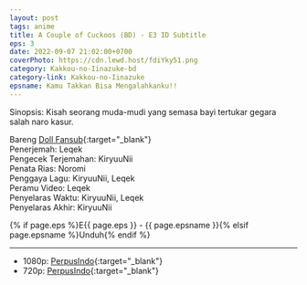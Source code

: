 ```yaml
---
layout: post
tags: anime
title: A Couple of Cuckoos (BD) - E3 ID Subtitle
eps: 3
date: 2022-09-07 21:02:00+0700
coverPhoto: https://cdn.lewd.host/fdiYky51.png
category: Kakkou-no-Iinazuke-bd
category-link: Kakkou-no-Iinazuke
epsname: Kamu Takkan Bisa Mengalahkanku!!
---
```


Sinopsis: Kisah seorang muda-mudi yang semasa bayi tertukar gegara salah naro kasur.

Bareng [Doll Fansub](https://www.perpusindo.info/user/Leqek){:target="_blank"}<br>
Penerjemah: Leqek<br>
Pengecek Terjemahan: KiryuuNii<br>
Penata Rias: Noromi<br>
Penggaya Lagu: KiryuuNii, Leqek<br>
Peramu Video: Leqek<br>
Penyelaras Waktu: KiryuuNii, Leqek<br>
Penyelaras Akhir: KiryuuNii<br>

{% if page.eps %}E{{ page.eps }} - {{ page.epsname }}{% elsif page.epsname %}Unduh{% endif %}

---
- 1080p: [PerpusIndo](https://www.perpusindo.info/berkas/w76VxDOC){:target="_blank"}<br>
- 720p: [PerpusIndo](https://www.perpusindo.info/berkas/mMs8kcce){:target="_blank"}
